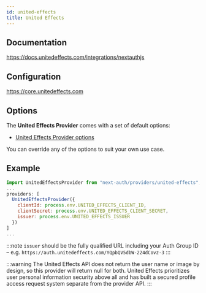 ```yaml
---
id: united-effects
title: United Effects
---
```


## Documentation

https://docs.unitedeffects.com/integrations/nextauthjs

## Configuration

https://core.unitedeffects.com

## Options

The **United Effects Provider** comes with a set of default options:

- [United Effects Provider options](https://github.com/nextauthjs/next-auth/blob/v4/packages/next-auth/src/providers/united-effects.ts)

You can override any of the options to suit your own use case.

## Example

```js
import UnitedEffectsProvider from "next-auth/providers/united-effects";
...
providers: [
  UnitedEffectsProvider({
    clientId: process.env.UNITED_EFFECTS_CLIENT_ID,
    clientSecret: process.env.UNITED_EFFECTS_CLIENT_SECRET,
    issuer: process.env.UNITED_EFFECTS_ISSUER
  })
]
...
```

:::note
`issuer` should be the fully qualified URL including your Auth Group ID – e.g. `https://auth.unitedeffects.com/YQpbQV5dbW-224dCovz-3`
:::

:::warning
The United Effects API does not return the user name or image by design, so this provider will return null for both. United Effects prioritizes user personal information security above all and has built a secured profile access request system separate from the provider API.
:::

